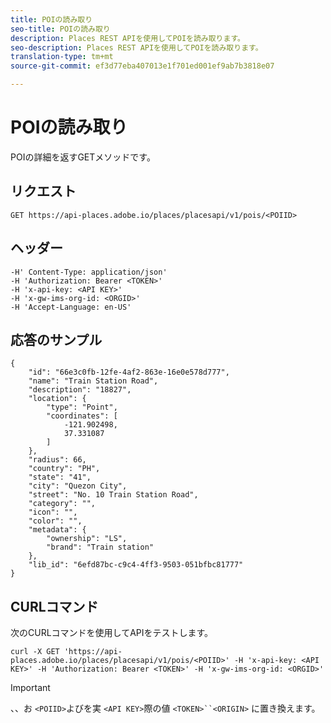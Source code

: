 ```yaml
---
title: POIの読み取り
seo-title: POIの読み取り
description: Places REST APIを使用してPOIを読み取ります。
seo-description: Places REST APIを使用してPOIを読み取ります。
translation-type: tm+mt
source-git-commit: ef3d77eba407013e1f701ed001ef9ab7b3818e07

---
```



# POIの読み取り

POIの詳細を返すGETメソッドです。

## リクエスト

```text
GET https://api-places.adobe.io/places/placesapi/v1/pois/<POIID>
```

## ヘッダー

```text
-H' Content-Type: application/json'  
-H 'Authorization: Bearer <TOKEN>'  
-H 'x-api-key: <API KEY>'  
-H 'x-gw-ims-org-id: <ORGID>'  
-H 'Accept-Language: en-US'
```

## 応答のサンプル

```text
{
    "id": "66e3c0fb-12fe-4af2-863e-16e0e578d777",
    "name": "Train Station Road",
    "description": "18827",
    "location": {
        "type": "Point",
        "coordinates": [
            -121.902498,
            37.331087
        ]
    },
    "radius": 66,
    "country": "PH",
    "state": "41",
    "city": "Quezon City",
    "street": "No. 10 Train Station Road",
    "category": "",
    "icon": "",
    "color": "",
    "metadata": {
        "ownership": "LS",
        "brand": "Train station"
    },
    "lib_id": "6efd87bc-c9c4-4ff3-9503-051bfbc81777"
}
```

## CURLコマンド

次のCURLコマンドを使用してAPIをテストします。

```text
curl -X GET 'https://api-places.adobe.io/places/placesapi/v1/pois/<POIID>' -H 'x-api-key: <API KEY>' -H 'Authorization: Bearer <TOKEN>' -H 'x-gw-ims-org-id: <ORGID>'
```

>[!IMPORTANT]
>
>、、お `<POIID>`よびを実 `<API KEY>`際の値 `<TOKEN>``<ORIGIN>` に置き換えます。


